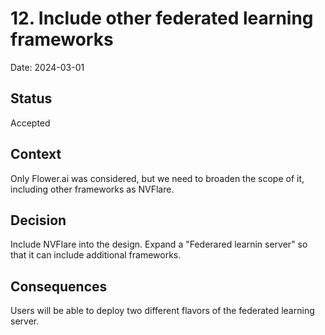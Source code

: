 # 12. Include other federated learning frameworks

Date: 2024-03-01

## Status

Accepted

## Context

Only Flower.ai was considered, but we need to broaden the scope of it,
including other frameworks as NVFlare.

## Decision

Include NVFlare into the design. Expand a "Federared learnin server" so that it
can include additional frameworks.

## Consequences

Users will be able to deploy two different flavors of the federated learning
server.
